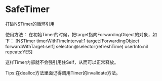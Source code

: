 # SafeTimer
打破NSTimer的循环引用


使用方法： 在初始Timer的时候，把target指向ForwardingObject的对象，如下： [NSTimer timerWithTimeInterval:1 target:[ForwardingObject forwardWithTarget:self] selector:@selector(refreshTime) userInfo:nil repeats:YES]

这样Timer内部就不会强引用住Self，从而可以正常释放。

Tips:在dealloc方法里面记得调用Timer的invalidate方法。
